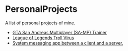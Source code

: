 # PersonalProjects
A list of personal projects of mine.

<ul>
  <li>
    <a href="https://github.com/AncauAdrian/SA-MPtrainer"> 
          GTA San Andreas Multiplayer (SA-MP) Trainer 
    </a>
  </li>
  <li>
    <a href="https://github.com/AncauAdrian/LOLvirus"> 
          League of Legends Troll Virus 
    </a>
  </li>
  <li>
    <a href="https://github.com/AncauAdrian/MessagingSystem"> 
          System messaging app between a client and a server. 
    </a>
  </li>
</ul>
